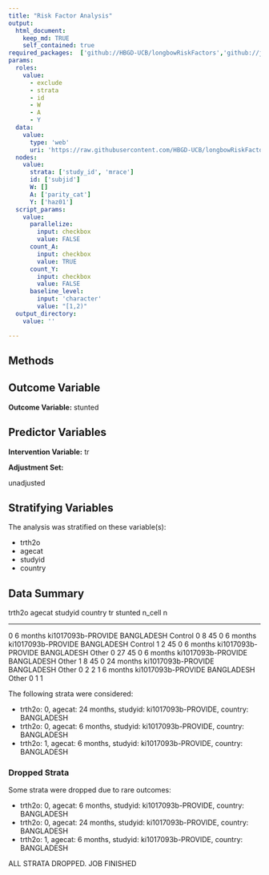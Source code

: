 ```yaml
---
title: "Risk Factor Analysis"
output: 
  html_document:
    keep_md: TRUE
    self_contained: true
required_packages:  ['github://HBGD-UCB/longbowRiskFactors','github://jeremyrcoyle/skimr@vector_types', 'github://tlverse/delayed']
params:
  roles:
    value:
      - exclude
      - strata
      - id
      - W
      - A
      - Y
  data: 
    value: 
      type: 'web'
      uri: 'https://raw.githubusercontent.com/HBGD-UCB/longbowRiskFactors/master/inst/sample_data/birthwt_data.rdata'
  nodes:
    value:
      strata: ['study_id', 'mrace']
      id: ['subjid']
      W: []
      A: ['parity_cat']
      Y: ['haz01']
  script_params:
    value:
      parallelize:
        input: checkbox
        value: FALSE
      count_A:
        input: checkbox
        value: TRUE
      count_Y:
        input: checkbox
        value: FALSE        
      baseline_level:
        input: 'character'
        value: "[1,2)"
  output_directory:
    value: ''

---
```








## Methods
## Outcome Variable

**Outcome Variable:** stunted

## Predictor Variables

**Intervention Variable:** tr

**Adjustment Set:**

unadjusted

## Stratifying Variables

The analysis was stratified on these variable(s):

* trth2o
* agecat
* studyid
* country

## Data Summary

trth2o   agecat      studyid              country      tr         stunted   n_cell    n
-------  ----------  -------------------  -----------  --------  --------  -------  ---
0        6 months    ki1017093b-PROVIDE   BANGLADESH   Control          0        8   45
0        6 months    ki1017093b-PROVIDE   BANGLADESH   Control          1        2   45
0        6 months    ki1017093b-PROVIDE   BANGLADESH   Other            0       27   45
0        6 months    ki1017093b-PROVIDE   BANGLADESH   Other            1        8   45
0        24 months   ki1017093b-PROVIDE   BANGLADESH   Other            0        2    2
1        6 months    ki1017093b-PROVIDE   BANGLADESH   Other            0        1    1


The following strata were considered:

* trth2o: 0, agecat: 24 months, studyid: ki1017093b-PROVIDE, country: BANGLADESH
* trth2o: 0, agecat: 6 months, studyid: ki1017093b-PROVIDE, country: BANGLADESH
* trth2o: 1, agecat: 6 months, studyid: ki1017093b-PROVIDE, country: BANGLADESH

### Dropped Strata

Some strata were dropped due to rare outcomes:

* trth2o: 0, agecat: 6 months, studyid: ki1017093b-PROVIDE, country: BANGLADESH
* trth2o: 0, agecat: 24 months, studyid: ki1017093b-PROVIDE, country: BANGLADESH
* trth2o: 1, agecat: 6 months, studyid: ki1017093b-PROVIDE, country: BANGLADESH


ALL STRATA DROPPED. JOB FINISHED
















